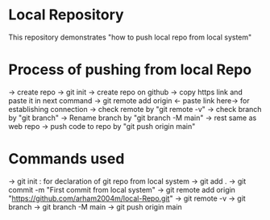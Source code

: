 # Local Repository
This repository demonstrates "how to push local repo from local system"
# Process of pushing from local Repo
-> create repo
-> git init
-> create repo on github
-> copy https link and paste it in next command
-> git remote add origin <- paste link here-> for establishing connection
-> check remote by "git remote -v"
-> check branch by "git branch"
-> Rename branch by "git branch -M main"
-> rest same as web repo
-> push code to repo by "git push origin main"
# Commands used
-> git init : for declaration of git repo from local system
-> git add .
-> git commit -m "First commit from local system"
-> git remote add origin "https://github.com/arham2004m/local-Repo.git"
-> git remote -v
-> git branch
-> git branch -M main
-> git push origin main
